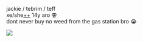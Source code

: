 jackie / tebrim / teff  
xe/she[++](https://pronouns.cc/@jack) 14y aro ⚢  
dont never buy no weed from the gas station bro :sob:  

![](https://media.discordapp.net/attachments/729124835296280689/1112967581729562684/IMG_3361.png)
